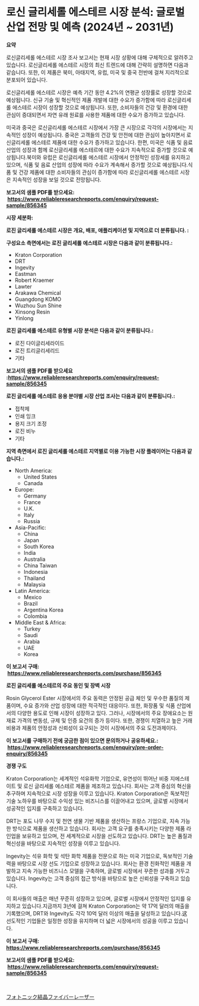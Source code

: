 <p><h1>로신 글리세롤 에스테르 시장 분석: 글로벌 산업 전망 및 예측 (2024년 ~ 2031년)</h1></p><p><strong>요약</strong></p>
<p><p>로신글리세롤 에스테르 시장 조사 보고서는 현재 시장 상황에 대해 구체적으로 알려주고 있습니다. 로신글리세롤 에스테르 시장의 최신 트렌드에 대해 간략히 설명하면 다음과 같습니다. 또한, 이 제품은 북미, 아태지역, 유럽, 미국 및 중국 전반에 걸쳐 지리적으로 분포되어 있습니다.</p><p>로신글리세롤 에스테르 시장은 예측 기간 동안 4.2%의 연평균 성장률로 성장할 것으로 예상됩니다. 신규 기술 및 혁신적인 제품 개발에 대한 수요가 증가함에 따라 로신글리세롤 에스테르 시장이 성장할 것으로 예상됩니다. 또한, 소비자들의 건강 및 환경에 대한 관심이 증대되면서 자연 유래 원료를 사용한 제품에 대한 수요가 증가하고 있습니다.</p><p>미국과 중국은 로신글리세롤 에스테르 시장에서 가장 큰 시장으로 각각의 시장에서는 지속적인 성장이 예상됩니다. 중국은 고객들의 건강 및 안전에 대한 관심이 높아지면서 로신글리세롤 에스테르 제품에 대한 수요가 증가하고 있습니다. 한편, 미국은 식품 및 음료 산업의 성장과 함께 로신글리세롤 에스테르에 대한 수요가 지속적으로 증가할 것으로 예상됩니다.북미와 유럽은 로신글리세롤 에스테르 시장에서 안정적인 성장세를 유지하고 있으며, 식품 및 음료 산업의 성장에 따라 수요가 계속해서 증가할 것으로 예상됩니다.식품 및 건강 제품에 대한 소비자들의 관심이 증가함에 따라 로신글리세롤 에스테르 시장은 지속적인 성장을 보일 것으로 전망됩니다.</p></p>
<p><strong>보고서의 샘플 PDF를 받으세요: &nbsp;<a href="https://www.reliableresearchreports.com/enquiry/request-sample/856345">https://www.reliableresearchreports.com/enquiry/request-sample/856345</a></strong></p>
<p><strong>시장 세분화:</strong></p>
<p><strong> 로진 글리세롤 에스테르 시장은 개요, 배포, 애플리케이션 및 지역으로 더 분류됩니다. :</strong></p>
<p><strong>구성요소 측면에서는 로진 글리세롤 에스테르 시장은 다음과 같이 분류됩니다.:</strong></p>
<p><ul><li>Kraton Corporation</li><li>DRT</li><li>Ingevity</li><li>Eastman</li><li>Robert Kraemer</li><li>Lawter</li><li>Arakawa Chemical</li><li>Guangdong KOMO</li><li>Wuzhou Sun Shine</li><li>Xinsong Resin</li><li>Yinlong</li></ul></p>
<p><strong> 로진 글리세롤 에스테르 유형별 시장 분석은 다음과 같이 분류됩니다.:</strong></p>
<p><ul><li>로진 다이글리세라이드</li><li>로진 트리글리세리드</li><li>기타</li></ul></p>
<p><strong>보고서의 샘플 PDF를 받으세요 :<a href="https://www.reliableresearchreports.com/enquiry/request-sample/856345">https://www.reliableresearchreports.com/enquiry/request-sample/856345</a></strong></p>
<p><strong> 로진 글리세롤 에스테르 응용 분야별 시장 산업 조사는 다음과 같이 분류됩니다.:</strong></p>
<p><ul><li>접착제</li><li>인쇄 잉크</li><li>용지 크기 조정</li><li>로진 비누</li><li>기타</li></ul></p>
<p><strong>지역 측면에서 로진 글리세롤 에스테르 지역별로 이용 가능한 시장 플레이어는 다음과 같습니다.:</strong></p>
<p><ul>
    <li>
        North America:
        <ul>
            <li>United States</li>
            <li>Canada</li>
        </ul>
    </li>
    <li>
        Europe:
        <ul>
            <li>Germany</li>
            <li>France</li>
            <li>U.K.</li>
            <li>Italy</li>
            <li>Russia</li>
        </ul>
    </li>
    <li>
        Asia-Pacific:
        <ul>
            <li>China</li>
            <li>Japan</li>
            <li>South Korea</li>
            <li>India</li>
            <li>Australia</li>
            <li>China Taiwan</li>
            <li>Indonesia</li>
            <li>Thailand</li>
            <li>Malaysia</li>
        </ul>
    </li>
    <li>
        Latin America:
        <ul>
            <li>Mexico</li>
            <li>Brazil</li>
            <li>Argentina Korea</li>
            <li>Colombia</li>
        </ul>
    </li>
    <li>
        Middle East & Africa:
        <ul>
            <li>Turkey</li>
            <li>Saudi</li>
            <li>Arabia</li>
            <li>UAE</li>
            <li>Korea</li>
        </ul>
    </li>
    </ul></p>
<p><strong>이 보고서 구매: &nbsp;<a href="https://www.reliableresearchreports.com/purchase/856345">https://www.reliableresearchreports.com/purchase/856345</a></strong></p>
<p><strong>로진 글리세롤 에스테르의 주요 동인 및 장벽 시장</strong></p>
<p><p>Rosin Glycerol Ester 시장에서의 주요 동력은 안정된 공급 체인 및 우수한 품질의 제품이며, 수요 증가와 산업 성장에 대한 적극적인 대응이다. 또한, 화장품 및 식품 산업에서의 다양한 용도로 인해 시장이 성장하고 있다. 그러나, 시장에서의 주요 장애요소는 원재료 가격의 변동성, 규제 및 인증 요건의 증가 등이다. 또한, 경쟁이 치열하고 높은 거래 비용과 제품의 안정성과 신뢰성이 요구되는 것이 시장에서의 주요 도전과제이다.</p></p>
<p><strong>이 보고서를 구매하기 전에 궁금한 점이 있으면 문의하거나 공유하세요.: &nbsp;<a href="https://www.reliableresearchreports.com/enquiry/pre-order-enquiry/856345">https://www.reliableresearchreports.com/enquiry/pre-order-enquiry/856345</a></strong></p>
<p><strong>경쟁 구도</strong></p>
<p><p>Kraton Corporation는 세계적인 석유화학 기업으로, 유연성이 뛰어난 비중 지에스테이트 및 로신 글리세롤 에스테르 제품을 제조하고 있습니다. 회사는 고객 중심의 혁신을 추구하며 지속적으로 시장 성장을 이루고 있습니다. Kraton Corporation은 독보적인 기술 노하우를 바탕으로 수익성 있는 비즈니스를 이끌어내고 있으며, 글로벌 시장에서 성공적인 입지를 구축하고 있습니다.</p><p>DRT는 포도 나무 수지 및 천연 생물 기반 제품을 생산하는 프랑스 기업으로, 지속 가능한 방식으로 제품을 생산하고 있습니다. 회사는 고객 요구를 충족시키는 다양한 제품 라인업을 보유하고 있으며, 전 세계적으로 시장을 선도하고 있습니다. DRT는 높은 품질과 혁신성을 바탕으로 지속적인 성장을 이루고 있습니다.</p><p>Ingevity는 석유 화학 및 석탄 화학 제품을 전문으로 하는 미국 기업으로, 독보적인 기술력을 바탕으로 시장 선도 기업으로 성장하고 있습니다. 회사는 환경 친화적인 제품을 개발하고 지속 가능한 비즈니스 모델을 구축하며, 글로벌 시장에서 꾸준한 성과를 거두고 있습니다. Ingevity는 고객 중심의 접근 방식을 바탕으로 높은 신뢰성을 구축하고 있습니다.</p><p>이 회사들의 매출은 매년 꾸준히 성장하고 있으며, 글로벌 시장에서 안정적인 입지를 유지하고 있습니다.지금까지 3년에 걸쳐 Kraton Corporation는 약 17억 달러의 매출을 기록했으며, DRT와 Ingevity도 각각 10억 달러 이상의 매출을 달성하고 있습니다.这 선도적인 기업들은 일정한 성장을 유지하며 더 넓은 시장에서의 성공을 이루고 있습니다.</p></p>
<p><strong>이 보고서 구매: &nbsp; <a href="https://www.reliableresearchreports.com/purchase/856345">https://www.reliableresearchreports.com/purchase/856345</a></strong></p>
<p><strong>보고서의 샘플 PDF를 받으세요: &nbsp;<a href="https://www.reliableresearchreports.com/enquiry/request-sample/856345">https://www.reliableresearchreports.com/enquiry/request-sample/856345</a></strong><strong></strong></p>
<p>&nbsp;</p>
<p><p><a href="https://github.com/ksxzwxabcuynh011/Market-Research-Report-List-1/blob/main/57832749812.md">フォトニック結晶ファイバーレーザー</a></p></p>